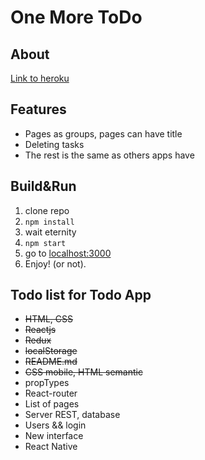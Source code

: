 # One More ToDo
## About
[Link to heroku](http://one-more-to-do.herokuapp.com/)
## Features
* Pages as groups, pages can have title
* Deleting tasks
* The rest is the same as others apps have
## Build&Run
1. clone repo
2. `npm install`
3. wait eternity
4. `npm start` 
5. go to [localhost:3000](http//localhost:3000/)
6. Enjoy! (or not).
## Todo list for Todo App
* ~~HTML, CSS~~
* ~~Reactjs~~
* ~~Redux~~
* ~~localStorage~~
* ~~README.md~~
* ~~CSS mobile, HTML semantic~~
* propTypes
* React-router
* List of pages
* Server REST, database
* Users && login
* New interface
* React Native